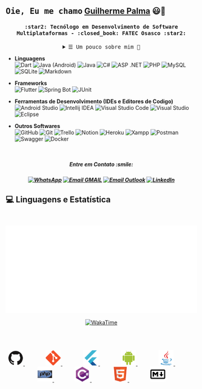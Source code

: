 ## <samp>Oie, Eu me chamo</samp> [Guilherme Palma](https://www.linkedin.com/in/guilherme-peres-lins-da-palma) :smiley:👋

<h4 align="center" id="home">
   <samp>:star2: Tecnólogo em Desenvolvimento de Software Multiplataformas - :closed_book: <b>FATEC Osasco</b> :star2:</samp>
</h4>

<details align="center" id="home_menu">
   <summary><samp id="home_menu">&#9776; Um pouco sobre mim 💬</samp></summary>
   <h4>Eu me chamo Guilherme Palma, Tenho 18 anos e sou Desenvolvedor de Software.</h4>
   <p>Sou Apaixonado pelo Desenvolvimento de APPs Mobile, mas também me aventuro no Desenvolvimento Web :laughing:</p>

   [![Estatisticas GitHub](https://github-readme-stats.vercel.app/api?username=guilhermePalma&count_private=true&show_icons=true)](https://github.com/GuilhermePalma)

   <p align="center">
      :page_with_curl: Acesse meu <a target="_blank" href="curriculos\CURRICULO_GUILHERME_PALMA_MOBILE.pdf">Currículo</a> ou <a target="_blank" href="Projects.md">Veja meus Projetos</a>
      <br/>
      <a href="https://github.com/GuilhermePalma/GuilhermePalma/blob/main/English_README.md">English Version Here</a> or
         <a href="https://github.com/GuilhermePalma/GuilhermePalma/blob/main/Français_README.md">Version Française Ici</a>
   </p>
</details>

- **Linguagens**
    <br/>
    ![Dart](https://img.shields.io/badge/-Dart-333333?style=flat-square&logo=Dart&logoColor=blue)
    ![Java (Android)](https://img.shields.io/badge/-Java-333333?style=flat-square&logo=Android&logoColor=sucess)
    ![Java](https://img.shields.io/badge/-Java-333333?style=flat-square&logo=java&logoColor=blue)
    ![C#](https://img.shields.io/badge/-C%23-333333?style=flat-square&logo=Csharp&logoColor=green)
    ![ASP .NET](https://img.shields.io/badge/-ASP%20.NET-333333?style=flat-square&logo=.net&logoColor=ffffff)
    ![PHP](https://img.shields.io/badge/-PHP-333333?style=flat-square&logo=php&logoColor=sucess)
    ![MySQL](https://img.shields.io/badge/-MySQL-333333?style=flat-square&logo=MySQL)
    ![SQLite](https://img.shields.io/badge/SQLite-333333?style=flat-square&logo=sqlite&logoColor=blue)
    ![Markdown](https://img.shields.io/badge/-Markdown-333333?style=flat-square&logo=markdown&logoColor=white)

- **Frameworks**
    <br/>
    ![Flutter](https://img.shields.io/badge/-Flutter-333333?style=flat-square&logo=Flutter&logoColor=blue)
    ![Spring Bot](https://img.shields.io/badge/-Spring%20Bot-333333?style=flat-square&logo=spring)
    ![JUnit](https://img.shields.io/badge/-JUnit-333333?style=flat-square&logo=jest)

- **Ferramentas de Desenvolvimento (IDEs e Editores de Codigo)**
    <br/>
    ![Android Studio](https://img.shields.io/badge/-Android%20Studio-333333?style=flat-square&logo=AndroidStudio)
    ![Intellij IDEA](https://img.shields.io/badge/-Intellij%20IDEA-333333?style=flat-square&logo=intellij-idea&logoColor=white)
    ![Visual Studio Code](https://img.shields.io/badge/-Visual%20Studio%20Code-333333?style=flat-square&logo=VisualStudioCode&logoColor=blue)
    ![Visual Studio](https://img.shields.io/badge/-Visual%20Studio-333333?style=flat-square&logo=VisualStudio&logoColor=cc00cc)
    ![Eclipse](https://img.shields.io/badge/-Eclipse-333333?style=flat-square&logo=eclipse&logoColor=yellow)

- **Outros Softwares**
    <br/>
    ![GitHub](https://img.shields.io/badge/-GitHub-333333?style=flat-square&logo=github)
    ![Git](https://img.shields.io/badge/-Git-333333?style=flat-square&logo=git)
    ![Trello](https://img.shields.io/badge/-Trello-333333?style=flat-square&logo=trello&logoColor=blue)
    ![Notion](https://img.shields.io/badge/-Notion-333333?style=flat-square&logo=notion)
    ![Heroku](https://img.shields.io/badge/-Heroku-333333?style=flat-square&logo=heroku&logoColor=cc00cc)
    ![Xampp](https://img.shields.io/badge/-XAMPP-333333?style=flat-square&logo=xampp)
    ![Postman](https://img.shields.io/badge/-Postman-333333?style=flat-square&logo=postman)
    ![Swagger](https://img.shields.io/badge/-Swagger-333333?style=flat-square&logo=swagger)
    ![Docker](https://img.shields.io/badge/-Docker-333333?style=flat-square&logo=docker)

<br/>

<div align="center">
   <h5>Entre em Contato :smile:<h5/>

   [![WhatsApp](https://img.shields.io/badge/WhatsApp-fff?style=for-the-badge&logo=whatsapp)](https://api.whatsapp.com/send?phone=55016997074866&text=Ola%20Guilherme,%20tudo%20bem%20?)
   [![Email GMAIL](https://img.shields.io/badge/Gmail-fff?style=for-the-badge&logo=gmail&logoColor=red)](mailto:guippalma@gmail.com)
   [![Email Outlook](https://img.shields.io/badge/Microsoft_Outlook-fff?style=for-the-badge&logo=microsoft-outlook&logoColor=blue)](mailto:guilherme.palma@fatec.sp.gov.br)
   [![LinkedIn](https://img.shields.io/badge/LinkedIn-white?style=for-the-badge&logo=linkedin&logoColor=blue)](https://www.linkedin.com/in/guilherme-peres-lins-da-palma)
</div>


## :computer: Linguagens e Estatística

<br />

<div align="center">

   ![Dados de Commits](github-metrics.svg)

   <p></p>

   [![WakaTime](https://github-readme-stats.vercel.app/api/wakatime?username=guilhermePalma&langs_count=7&layout=compact)](https://wakatime.com/@guilhermePalma)

   <br />
   <br />
   <br />

   <a title="Repositorios" href="https://github.com/GuilhermePalma?tab=repositories" target="_blank">
      <img height="40" alt="Repositorios"
           src="https://raw.githubusercontent.com/devicons/devicon/master/icons/github/github-original.svg">
   </a>
   &nbsp;&nbsp;&nbsp;&nbsp;&nbsp;&nbsp;&nbsp;&nbsp;&nbsp;&nbsp;&nbsp;&nbsp;&nbsp;
   <a title="Git" href="https://github.com/GuilhermePalma?tab=repositories" target="_blank">
      <img height="40" alt="Git"
           src="https://raw.githubusercontent.com/devicons/devicon/master/icons/git/git-original.svg">
   </a>
   &nbsp;&nbsp;&nbsp;&nbsp;&nbsp;&nbsp;&nbsp;&nbsp;&nbsp;&nbsp;&nbsp;&nbsp;&nbsp;
   <a title="Dart e Flutter" href="https://github.com/GuilhermePalma?tab=repositories&q=&type=&language=dart&sort=" target="_blank">
      <img height="40" alt="Dart e Flutter"
           src="https://raw.githubusercontent.com/devicons/devicon/master/icons/flutter/flutter-original.svg">
   </a>
   &nbsp;&nbsp;&nbsp;&nbsp;&nbsp;&nbsp;&nbsp;&nbsp;&nbsp;&nbsp;&nbsp;&nbsp;&nbsp;
   <a title="Java Android" href="https://github.com/GuilhermePalma?tab=repositories&language=java" target="_blank">
      <img height="40" alt="Java Android"
           src="https://raw.githubusercontent.com/devicons/devicon/master/icons/android/android-plain.svg">
   </a>
   &nbsp;&nbsp;&nbsp;&nbsp;&nbsp;&nbsp;&nbsp;&nbsp;&nbsp;&nbsp;&nbsp;&nbsp;&nbsp;
   <a title="Java" href="https://github.com/GuilhermePalma?tab=repositories&q=&type=&language=java&sort=" target="_blank">
      <img height="40" alt="Java"
           src="https://raw.githubusercontent.com/devicons/devicon/master/icons/java/java-original.svg">
   </a>
   &nbsp;&nbsp;&nbsp;&nbsp;&nbsp;&nbsp;&nbsp;&nbsp;&nbsp;&nbsp;&nbsp;&nbsp;&nbsp;
   <a title="PHP" href="https://github.com/GuilhermePalma?tab=repositories&q=&type=&language=php&sort=" target="_blank">
      <img height="40" alt="PHP"
           src="https://raw.githubusercontent.com/devicons/devicon/master/icons/php/php-original.svg">
   </a>
   &nbsp;&nbsp;&nbsp;&nbsp;&nbsp;&nbsp;&nbsp;&nbsp;&nbsp;&nbsp;&nbsp;&nbsp;&nbsp;
   <a title="C#" href="https://github.com/GuilhermePalma?tab=repositories&q=&type=&language=c%23&sort=" target="_blank">
      <img height="40" alt="C#"
           src="https://raw.githubusercontent.com/devicons/devicon/master/icons/csharp/csharp-original.svg">
   </a>
   &nbsp;&nbsp;&nbsp;&nbsp;&nbsp;&nbsp;&nbsp;&nbsp;&nbsp;&nbsp;&nbsp;&nbsp;&nbsp;
   <a title="HTML" href="https://github.com/GuilhermePalma?tab=repositories&q=&type=&language=html&sort=" target="_blank">
      <img height="40" alt="HTML"
           src="https://raw.githubusercontent.com/devicons/devicon/master/icons/html5/html5-original.svg">
   </a>
   &nbsp;&nbsp;&nbsp;&nbsp;&nbsp;&nbsp;&nbsp;&nbsp;&nbsp;&nbsp;&nbsp;&nbsp;&nbsp;
   <a title="Markdown" href="https://github.com/GuilhermePalma?tab=repositories" target="_blank">
      <img height="40" alt="Markdown"
           src="https://raw.githubusercontent.com/devicons/devicon/master/icons/markdown/markdown-original.svg">
   </a>
</div>
